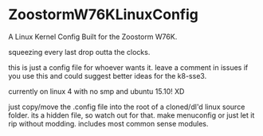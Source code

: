 # ZoostormW76KLinuxConfig
A Linux Kernel Config Built for the Zoostorm W76K.

squeezing every last drop outta the clocks. 

this is just a config file for whoever wants it. leave a comment in issues if you use this and could suggest better ideas for the k8-sse3.

currently on linux 4 with no smp and ubuntu 15.10! XD



just copy/move the .config file into the root of a cloned/dl'd linux source folder. its a hidden file, so watch out for that. make  menuconfig or just let it rip without modding. includes most common sense modules.
